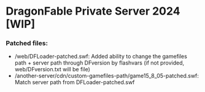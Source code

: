 # DragonFable Private Server 2024 [WIP]

### Patched files:

- /web/DFLoader-patched.swf: Added ability to change the gamefiles path + server path through DFversion by flashvars (if not provided, web/DFversion.txt will be file)
- /another-server/cdn/custom-gamefiles-path/game15_8_05-patched.swf: Match server path from DFLoader-patched.swf
